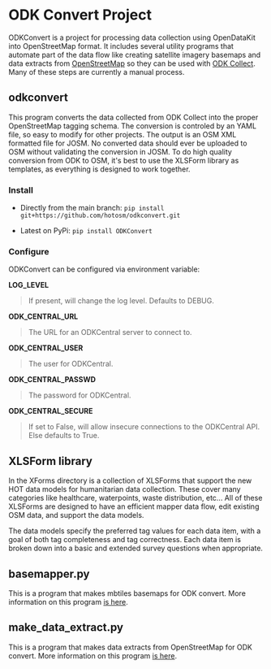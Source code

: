 # ODK Convert Project

ODKConvert is a project for processing data collection using
OpenDataKit into OpenStreetMap format. It includes several utility
programs that automate part of the data flow like creating satellite
imagery basemaps and data extracts from
[OpenStreetMap](https://www.openstreetmap.org) so they can be
used with [ODK Collect](https://www.getodk.org). Many of these steps
are currently a manual process.

## odkconvert

This program converts the data collected from ODK Collect into
the proper OpenStreetMap tagging schema. The conversion is controled
by an YAML file, so easy to modify for other projects. The output is
an OSM XML formatted file for JOSM. No converted data should ever be
uploaded to OSM without validating the conversion in JOSM. To do high
quality conversion from ODK to OSM, it's best to use the XLSForm
library as templates, as everything is designed to work together.

### Install

- Directly from the main branch:
  `pip install git+https://github.com/hotosm/odkconvert.git`

- Latest on PyPi:
  `pip install ODKConvert`

### Configure

ODKConvert can be configured via environment variable:

**LOG_LEVEL**
> If present, will change the log level. Defaults to DEBUG.

**ODK_CENTRAL_URL**
> The URL for an ODKCentral server to connect to.

**ODK_CENTRAL_USER**
> The user for ODKCentral.

**ODK_CENTRAL_PASSWD**
> The password for ODKCentral.

**ODK_CENTRAL_SECURE**
> If set to False, will allow insecure connections to the ODKCentral API. Else defaults to True.

## XLSForm library

In the XForms directory is a collection of XLSForms that support the
new HOT data models for humanitarian data collection. These cover
many categories like healthcare, waterpoints, waste distribution,
etc... All of these XLSForms are designed to have an efficient mapper
data flow, edit existing OSM data, and support the data models.

The data models specify the preferred tag values for each data item,
with a goal of both tag completeness and tag correctness. Each data item
is broken down into a basic and extended survey questions when
appropriate.

## basemapper.py

This is a program that makes mbtiles basemaps for ODK convert. More
information on this program [is here](docs/programs.md).

## make_data_extract.py

This is a program that makes data extracts from OpenStreetMap for ODK
convert. More information on this program [is here](docs/programs.md).
